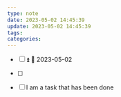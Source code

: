 ```yaml
---
type: note
date: 2023-05-02 14:45:39
update: 2023-05-02 14:45:39
tags:
categories: 
---
```



- [ ]  ⏫ 📅 2023-05-02
- [ ] 
- [ ] I am a task that has been done

